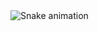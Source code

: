 <img src="https://cdn.discordapp.com/attachments/1291514508086611990/1309121229952651295/snake.svg" alt="Snake animation" />
